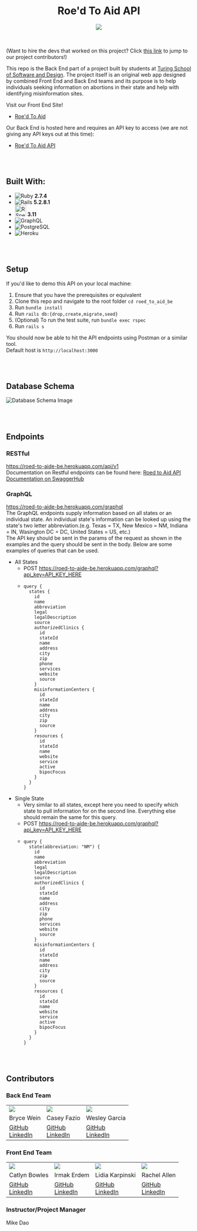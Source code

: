 <div align="center">
  <h1>Roe'd To Aid API</h1>
  <img src="images/roed_logo_sm.png" alt_text="Roed to Aid Logo"><br>
</div>

<br></br>
(Want to hire the devs that worked on this project? Click [this link](#contributors) to jump to our project contributors!)

This repo is the Back End part of a project built by students at [Turing School of Software and Design](https://turing.edu/). The project itself is an original web app designed by combined Front End and Back End teams and its purpose is to help individuals seeking information on abortions in their state and help with identifying misinformation sites.

Visit our Front End Site!
- [Roe'd To Aid](https://roed-to-aide-fe.herokuapp.com/)

Our Back End is hosted here and requires an API key to access (we are not giving any API keys out at this time):
- [Roe'd To Aid API](https://roed-to-aide-be.herokuapp.com/)

<br></br>
## Built With:
- ![Ruby](https://img.shields.io/badge/Ruby-CC342D?style=for-the-badge&logo=ruby&logoColor=white) **2.7.4**
- ![Rails](https://img.shields.io/badge/Ruby_on_Rails-CC0000?style=for-the-badge&logo=ruby-on-rails&logoColor=white) **5.2.8.1**
- <img src="images/rspec_badge.png" alt="RSpec" height="30"> **3.11**
- ![GraphQL](https://img.shields.io/badge/-GraphQL-E10098?style=for-the-badge&logo=graphql&logoColor=white)
- ![PostgreSQL](https://img.shields.io/badge/PostgreSQL-316192?style=for-the-badge&logo=postgresql&logoColor=white)
- ![Heroku](https://img.shields.io/badge/Heroku-430098?style=for-the-badge&logo=heroku&logoColor=white)

<br></br>
## Setup
If you'd like to demo this API on your local machine:
1. Ensure that you have the prerequisites or equivalent
2. Clone this repo and navigate to the root folder `cd roed_to_aid_be`
3. Run `bundle install`
4. Run `rails db:{drop,create,migrate,seed}`
5. (Optional) To run the test suite, run `bundle exec rspec`
6. Run `rails s`

You should now be able to hit the API endpoints using Postman or a similar tool.<br>
Default host is `http://localhost:3000`

<br></br>
## Database Schema
![Database Schema Image](/images/roed_to_aid_database_schema.png "Database Schema Image")

<br></br>
## Endpoints
### RESTful
https://roed-to-aide-be.herokuapp.com/api/v1<br>
Documentation on Restful endpoints can be found here:
[Roed to Aid API Documentation on SwaggerHub](https://app.swaggerhub.com/apis/roed-to-aid/roed-to-aid/1.0.0)

### GraphQL
https://roed-to-aide-be.herokuapp.com/graphql<br>
The GraphQL endpoints supply information based on all states or an individual state. An individual state's information can be looked up using the state's two letter abbreviation.(e.g. Texas = TX, New Mexico = NM, Indiana = IN, Wasington DC = DC, United States = US, etc.)<br>
The API key should be sent in the params of the request as shown in the examples and the query should be sent in the body. Below are some examples of queries that can be used.
- All States
  - POST https://roed-to-aide-be.herokuapp.com/graphql?api_key=API_KEY_HERE
  - ```
    query {
      states {
        id
        name
        abbreviation
        legal
        legalDescription
        source
        authorizedClinics {
          id
          stateId
          name
          address
          city
          zip
          phone
          services
          website
          source
        }
        misinformationCenters {
          id
          stateId
          name
          address
          city
          zip
          source
        }
        resources {
          id
          stateId
          name
          website
          service
          active
          bipocFocus
        }
      }
    }
    ```
- Single State
  - Very similar to all states, except here you need to specify which state to pull information for on the second line. Everything else should remain the same for this query.
  - POST https://roed-to-aide-be.herokuapp.com/graphql?api_key=API_KEY_HERE
  - ```
    query {
      state(abbreviation: "NM") {
        id
        name
        abbreviation
        legal
        legalDescription
        source
        authorizedClinics {
          id
          stateId
          name
          address
          city
          zip
          phone
          services
          website
          source
        }
        misinformationCenters {
          id
          stateId
          name
          address
          city
          zip
          source
        }
        resources {
          id
          stateId
          name
          website
          service
          active
          bipocFocus
        }
      }
    }
    ```

<br></br>
## Contributors
### Back End Team
<table>
  <tr>
    <td><img src="https://avatars.githubusercontent.com/u/85247765?s=120&v=4"></td>
    <td><img src="https://avatars.githubusercontent.com/u/98674727?s=120&v=4"></td>
    <td><img src="https://avatars.githubusercontent.com/u/98676136?s=120&v=4"></td>
  </tr>
  <tr>
    <td>Bryce Wein</td>
    <td>Casey Fazio</td>
    <td>Wesley Garcia</td>
  </tr>
  <tr>
    <td>
      <a href="https://github.com/bwbolt">GitHub</a><br>
      <a href="https://www.linkedin.com/in/bryce-wein/">LinkedIn</a>
    </td>
    <td>
      <a href="https://github.com/casefaz">GitHub</a><br>
      <a href="https://www.linkedin.com/in/casey-fazio-7ba04149/">LinkedIn</a>
    </td>
    <td>
      <a href="https://github.com/wesatt">GitHub</a><br>
      <a href="https://www.linkedin.com/in/wesley-garcia-attech/">LinkedIn</a>
    </td>
  </tr>
</table>


### Front End Team
<table>
  <tr>
    <td><img src="https://avatars.githubusercontent.com/u/98493391?s=120&v=4"></td>
    <td><img src="https://avatars.githubusercontent.com/u/90080658?s=120&v=4"></td>
    <td><img src="https://avatars.githubusercontent.com/u/99596577?s=120&v=4"></td>
    <td><img src="https://avatars.githubusercontent.com/u/98505112?s=120&v=4"></td>
  </tr>
  <tr>
    <td>Catlyn Bowles</td>
    <td>Irmak Erdem</td>
    <td>Lidia Karpinski</td>
    <td>Rachel Allen</td>
  </tr>
  <tr>
    <td>
      <a href="https://github.com/catlynbowles">GitHub</a><br>
      <a href="https://www.linkedin.com/in/catlyn-bowles/">LinkedIn</a>
    </td>
    <td>
      <a href="https://github.com/irmakerdem">GitHub</a><br>
      <a href="https://www.linkedin.com/in/irmakerdem/">LinkedIn</a>
    </td>
    <td>
      <a href="https://github.com/lkarpins">GitHub</a><br>
      <a href="https://www.linkedin.com/in/lidia-karpinski/">LinkedIn</a>
    </td>
    <td>
      <a href="https://github.com/Rallen13">GitHub</a><br>
      <a href="https://www.linkedin.com/in/rachel-lynn-allen/">LinkedIn</a>
    </td>
  </tr>
</table>

### Instructor/Project Manager
Mike Dao
